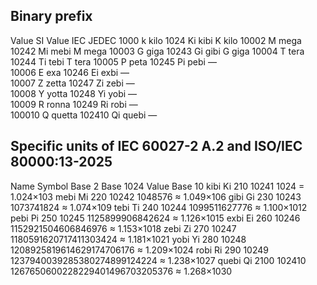 ## Binary prefix

Value 	SI 	Value 	IEC 	JEDEC
1000 	k 	kilo 	1024 	Ki 	kibi 	K 	kilo
10002 	M 	mega 	10242 	Mi 	mebi 	M 	mega
10003 	G 	giga 	10243 	Gi 	gibi 	G 	giga
10004 	T 	tera 	10244 	Ti 	tebi 	T 	tera
10005 	P 	peta 	10245 	Pi 	pebi 	— 	
10006 	E 	exa 	10246 	Ei 	exbi 	— 	
10007 	Z 	zetta 	10247 	Zi 	zebi 	— 	
10008 	Y 	yotta 	10248 	Yi 	yobi 	— 	
10009 	R 	ronna 	10249 	Ri 	robi 	— 	
100010 	Q 	quetta 	102410 	Qi 	quebi 	—

## Specific units of IEC 60027-2 A.2 and ISO/IEC 80000:13-2025 

Name 	Symbol 	Base 2 	Base 1024 	Value 	Base 10
kibi 	Ki 	210 	10241 	1024 	= 1.024×103
mebi 	Mi 	220 	10242 	1048576 	≈ 1.049×106
gibi 	Gi 	230 	10243 	1073741824 	≈ 1.074×109
tebi 	Ti 	240 	10244 	1099511627776 	≈ 1.100×1012
pebi 	Pi 	250 	10245 	1125899906842624 	≈ 1.126×1015
exbi 	Ei 	260 	10246 	1152921504606846976 	≈ 1.153×1018
zebi 	Zi 	270 	10247 	1180591620717411303424 	≈ 1.181×1021
yobi 	Yi 	280 	10248 	1208925819614629174706176 	≈ 1.209×1024
robi 	Ri 	290 	10249 	1237940039285380274899124224 	≈ 1.238×1027
quebi 	Qi 	2100 	102410 	1267650600228229401496703205376 	≈ 1.268×1030

